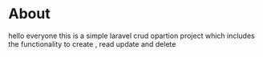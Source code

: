 # About

hello everyone this is a simple laravel crud opartion
project which includes the functionality to create , read 
update and delete